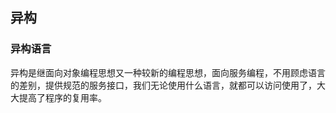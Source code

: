 ## 异构

### 异构语言

异构是继面向对象编程思想又一种较新的编程思想，面向服务编程，不用顾虑语言的差别，提供规范的服务接口，我们无论使用什么语言，就都可以访问使用了，大大提高了程序的复用率。